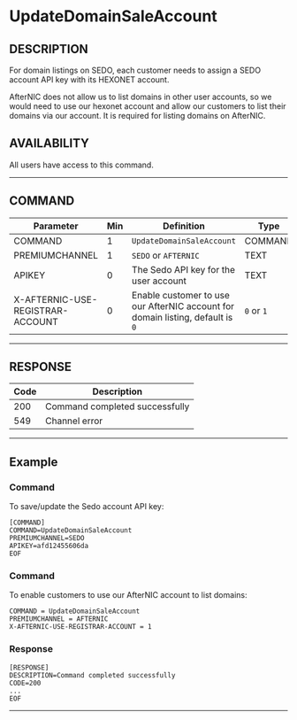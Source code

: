 # UpdateDomainSaleAccount

## DESCRIPTION
For domain listings on SEDO, each customer needs to assign a SEDO account API key with its HEXONET account.

AfterNIC does not allow us to list domains in other user accounts, so we would need to use our hexonet account and allow our customers to list their domains via our account. It is required for listing domains on AfterNIC.

## AVAILABILITY
All users have access to this command.

----
## COMMAND

Parameter | Min | Definition | Type
---- | ---- | ---- | ---- 
COMMAND | 1 | `UpdateDomainSaleAccount` | COMMAND
PREMIUMCHANNEL | 1 | `SEDO` or `AFTERNIC` | TEXT
APIKEY | 0 | The Sedo API key for the user account | TEXT
X-AFTERNIC-USE-REGISTRAR-ACCOUNT | 0 | Enable customer to use our AfterNIC account for domain listing, default is `0` | `0` or `1`

----
## RESPONSE

Code | Description
---- | ----
200 | Command completed successfully
549 | Channel error

----
## Example

### Command
To save/update the Sedo account API key:
```
[COMMAND]
COMMAND=UpdateDomainSaleAccount
PREMIUMCHANNEL=SEDO
APIKEY=afd12455606da
EOF
```

### Command
To enable customers to use our AfterNIC account to list domains:
```
COMMAND = UpdateDomainSaleAccount
PREMIUMCHANNEL = AFTERNIC
X-AFTERNIC-USE-REGISTRAR-ACCOUNT = 1
```

### Response

```
[RESPONSE]
DESCRIPTION=Command completed successfully
CODE=200
...
EOF
```

----
